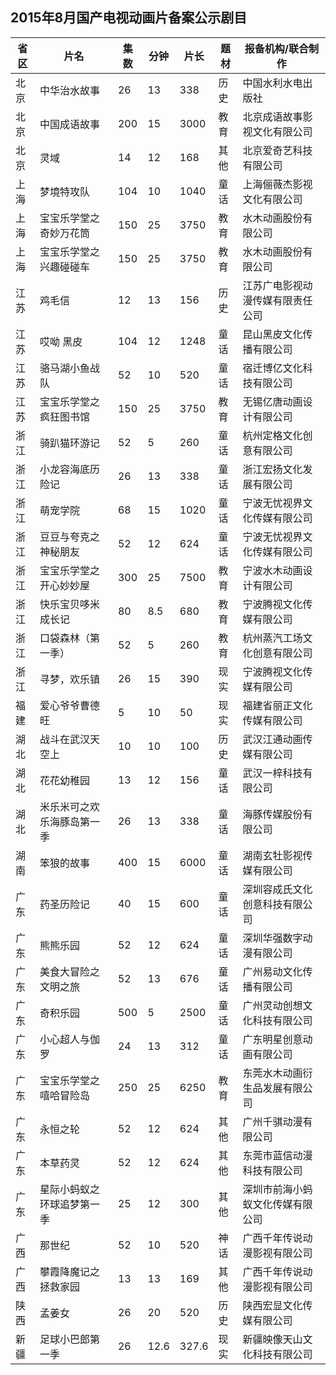 ## 2015年8月国产电视动画片备案公示剧目
 省区 | 片名 | 集数 | 分钟 | 片长 | 题材 | 报备机构/联合制作 
---|---|---|---|---|---|---
 北京 | 中华治水故事 | 26 | 13 | 338 | 历史 | 中国水利水电出版社 
 北京 | 中国成语故事 | 200 | 15 | 3000 | 教育 | 北京成语故事影视文化有限公司 
 北京 | 灵域 | 14 | 12 | 168 | 其他 | 北京爱奇艺科技有限公司 
 上海 | 梦境特攻队 | 104 | 10 | 1040 | 童话 | 上海俪薇杰影视文化有限公司 
 上海 | 宝宝乐学堂之奇妙万花筒 | 150 | 25 | 3750 | 教育 | 水木动画股份有限公司 
 上海 | 宝宝乐学堂之兴趣碰碰车 | 150 | 25 | 3750 | 教育 | 水木动画股份有限公司 
 江苏 | 鸡毛信 | 12 | 13 | 156 | 历史 | 江苏广电影视动漫传媒有限责任公司 
 江苏 | 哎呦 黑皮 | 104 | 12 | 1248 | 童话 | 昆山黑皮文化传播有限公司 
 江苏 | 骆马湖小鱼战队 | 52 | 10 | 520 | 童话 | 宿迁博亿文化科技有限公司 
 江苏 | 宝宝乐学堂之疯狂图书馆 | 150 | 25 | 3750 | 教育 | 无锡亿唐动画设计有限公司 
 浙江 | 骑趴猫环游记 | 52 | 5 | 260 | 童话 | 杭州定格文化创意有限公司 
 浙江 | 小龙容海底历险记 | 26 | 13 | 338 | 童话 | 浙江宏扬文化发展有限公司 
 浙江 | 萌宠学院 | 68 | 15 | 1020 | 童话 | 宁波无忧视界文化传媒有限公司 
 浙江 | 豆豆与夸克之神秘朋友 | 52 | 12 | 624 | 童话 | 宁波无忧视界文化传媒有限公司 
 浙江 | 宝宝乐学堂之开心妙妙屋 | 300 | 25 | 7500 | 教育 | 宁波水木动画设计有限公司 
 浙江 | 快乐宝贝哆米成长记 | 80 | 8.5 | 680 | 教育 | 宁波腾视文化传媒有限公司 
 浙江 | 口袋森林（第一季） | 52 | 5 | 260 | 教育 | 杭州蒸汽工场文化创意有限公司 
 浙江 | 寻梦，欢乐镇 | 26 | 15 | 390 | 现实 | 宁波腾视文化传媒有限公司 
 福建 | 爱心爷爷曹德旺 | 5 | 10 | 50 | 现实 | 福建省丽正文化传媒有限公司 
 湖北 | 战斗在武汉天空上 | 10 | 10 | 100 | 历史 | 武汉江通动画传媒有限公司 
 湖北 | 花花幼稚园 | 13 | 12 | 156 | 童话 | 武汉一梓科技有限公司 
 湖北 | 米乐米可之欢乐海豚岛第一季 | 26 | 13 | 338 | 童话 | 海豚传媒股份有限公司 
 湖南 | 笨狼的故事 | 400 | 15 | 6000 | 童话 | 湖南玄牡影视传媒有限公司 
 广东 | 药圣历险记 | 40 | 15 | 600 | 童话 | 深圳容成氏文化创意科技有限公司 
 广东 | 熊熊乐园 | 52 | 12 | 624 | 童话 | 深圳华强数字动漫有限公司 
 广东 | 美食大冒险之文明之旅 | 52 | 13 | 676 | 童话 | 广州易动文化传播有限公司 
 广东 | 奇积乐园 | 500 | 5 | 2500 | 童话 | 广州灵动创想文化科技有限公司 
 广东 | 小心超人与伽罗 | 24 | 13 | 312 | 童话 | 广东明星创意动画有限公司 
 广东 | 宝宝乐学堂之嘻哈冒险岛 | 250 | 25 | 6250 | 教育 | 东莞水木动画衍生品发展有限公司 
 广东 | 永恒之轮 | 52 | 12 | 624 | 其他 | 广州千骐动漫有限公司 
 广东 | 本草药灵 | 52 | 12 | 624 | 其他 | 东莞市蓝信动漫科技有限公司 
 广东 | 星际小蚂蚁之环球追梦第一季 | 25 | 12 | 300 | 其他 | 深圳市前海小蚂蚁文化传媒有限公司 
 广西 | 那世纪 | 52 | 10 | 520 | 神话 | 广西千年传说动漫影视有限公司 
 广西 | 攀霞降魔记之拯救家园 | 13 | 13 | 169 | 其他 | 广西千年传说动漫影视有限公司 
 陕西 | 孟姜女 | 26 | 20 | 520 | 历史 | 陕西宏显文化传媒有限公司 
 新疆 | 足球小巴郎第一季 | 26 | 12.6 | 327.6 | 现实 | 新疆映像天山文化科技有限公司 